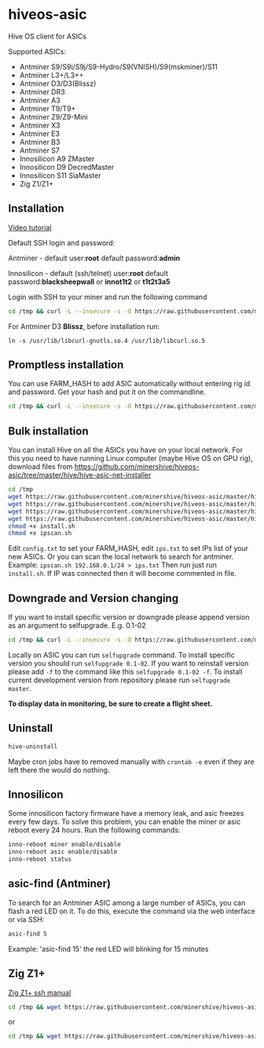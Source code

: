 # hiveos-asic
Hive OS client for ASICs

Supported ASICs:
* Antminer S9/S9i/S9j/S9-Hydro/S9(VNISH)/S9(mskminer)/S11
* Antminer L3+/L3++
* Antminer D3/D3(Blissz)
* Antminer DR3
* Antminer A3
* Antminer T9/T9+
* Antminer Z9/Z9-Mini
* Antminer X3
* Antminer E3
* Antminer B3
* Antminer S7
* Innosilicon A9 ZMaster
* Innosilicon D9 DecredMaster
* Innosilicon S11 SiaMaster
* Zig Z1/Z1+



## Installation
[Video tutorial](https://asciinema.org/a/OZpbFSomhjvOkXlctEVIh7RQZ)

Default SSH login and password:

Antminer - default user:**root**  default password:**admin**

Innosilicon - default (ssh/telnet) user:**root**  default password:**blacksheepwall** or **innot1t2** or **t1t2t3a5**

Login with SSH to your miner and run the following command
``` sh
cd /tmp && curl -L --insecure -s -O https://raw.githubusercontent.com/minershive/hiveos-asic/master/hive/bin/selfupgrade && sh selfupgrade
```
For Antminer D3 **Blissz**, before installation run:
```
ln -s /usr/lib/libcurl-gnutls.so.4 /usr/lib/libcurl.so.5
```

## Promptless installation
You can use FARM_HASH to add ASIC automatically without entering rig id and password. Get your hash and put it on the commandline.
``` sh
cd /tmp && curl -L --insecure -s -O https://raw.githubusercontent.com/minershive/hiveos-asic/master/hive/bin/selfupgrade && FARM_HASH=your_hash_from_web sh selfupgrade
```

## Bulk installation
You can install Hive on all the ASICs you have on your local network.
For this you need to have running Linux computer (maybe Hive OS on GPU rig), download files from 
https://github.com/minershive/hiveos-asic/tree/master/hive/hive-asic-net-installer
```sh
cd /tmp
wget https://raw.githubusercontent.com/minershive/hiveos-asic/master/hive/hive-asic-net-installer/config.txt
wget https://raw.githubusercontent.com/minershive/hiveos-asic/master/hive/hive-asic-net-installer/ips.txt
wget https://raw.githubusercontent.com/minershive/hiveos-asic/master/hive/hive-asic-net-installer/install.sh
wget https://raw.githubusercontent.com/minershive/hiveos-asic/master/hive/hive-asic-net-installer/ipscan.sh
chmod +x install.sh
chmod +x ipscan.sh
```
Edit `config.txt` to set your FARM_HASH, edit `ips.txt` to set IPs list of your new ASICs.
Or you can scan the local network to search for antminer. Example: `ipscan.sh 192.168.0.1/24 > ips.txt`
Then run just run `install.sh`. If IP was connected then it will become commented in file.


## Downgrade and Version changing

If you want to install specific version or downgrade please append version as an argument to selfupgrade. E.g. 0.1-02
``` sh
cd /tmp && curl -L --insecure -s -O https://raw.githubusercontent.com/minershive/hiveos-asic/master/hive/bin/selfupgrade && sh selfupgrade 0.1-02
```

Locally on ASIC you can run ```selfupgrade``` command. 
To install specific version you should run ```selfupgrade 0.1-02```.
If you want to reinstall version please add ```-f``` to the command like this ```selfupgrade 0.1-02 -f```.
To install current development version from repository please run ```selfupgrade master```.

**To display data in monitoring, be sure to create a flight sheet.**

## Uninstall
``` sh
hive-uninstall
```
Maybe cron jobs have to removed manually with `crontab -e` even if they are left there the would do nothing.

## Innosilicon
Some innosilicon factory firmware have a memory leak, and asic freezes every few days. To solve this problem, you can enable the miner or asic reboot every 24 hours.
Run the following commands:
``` sh
inno-reboot miner enable/disable
inno-reboot asic enable/disable
inno-reboot status
```

## asic-find (Antminer)
To search for an Antminer ASIC among a large number of ASICs, you can flash a red LED on it. To do this, execute the command via the web interface or via SSH:
``` sh
asic-find 5
```
Example: 'asic-find 15' the red LED will blinking for 15 minutes

## Zig Z1+
[Zig Z1+ ssh manual](hive/share/zig/README.md)

``` sh
cd /tmp && wget https://raw.githubusercontent.com/minershive/hiveos-asic/master/hive/bin/selfupgrade && bash selfupgrade
```
or
``` sh
cd /tmp && wget https://raw.githubusercontent.com/minershive/hiveos-asic/master/hive/bin/selfupgrade && FARM_HASH=your_hash_from_web bash selfupgrade
```
